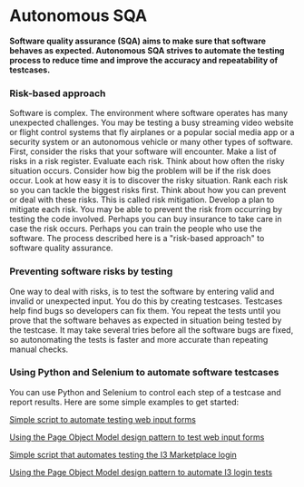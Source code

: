 # Autonomous SQA

**Software quality assurance (SQA) aims to make sure that software behaves as expected.  Autonomous SQA strives to automate the testing process to reduce time and improve the accuracy and repeatability of testcases.**  

### Risk-based approach
Software is complex.  The environment where software operates has many unexpected challenges.  You may be testing a busy streaming video website or flight control systems that fly airplanes or a popular social media app or a security system or an autonomous vehicle or many other types of software.  First, consider the risks that your software will encounter.  Make a list of risks in a risk register.  Evaluate each risk.  Think about how often the risky situation occurs.  Consider how big the problem will be if the risk does occur.  Look at how easy it is to discover the risky situation.  Rank each risk so you can tackle the biggest risks first.  Think about how you can prevent or deal with these risks.  This is called risk mitigation.  Develop a plan to mitigate each risk.  You may be able to prevent the risk from occurring by testing the code involved.  Perhaps you can buy insurance to take care in case the risk occurs.  Perhaps you can train the people who use the software.  The process described here is a "risk-based approach" to software quality assurance.  

### Preventing software risks by testing
One way to deal with risks, is to test the software by entering valid and invalid or unexpected input.  You do this by creating testcases.  Testcases help find bugs so developers can fix them.    You repeat the tests until you prove that the software behaves as expected in situation being tested by the testcase.  It may take several tries before all the software bugs are fixed, so autonomating the tests is faster and more accurate than repeating manual checks.

### Using Python and Selenium to automate software testcases
You can use Python and Selenium to control each step of a testcase and report results.  Here are some simple examples to get started:

[Simple script to automate testing web input forms](01-generic_web_input_form.md)

[Using the Page Object Model design pattern to test web input forms](02-generic-pom-tests.md)

[Simple script that automates testing the I3 Marketplace login](03_simple_web_input_form.md)

[Using the Page Object Model design pattern to automate I3 login tests](04-pom-tests.md)


